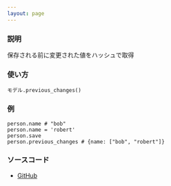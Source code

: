 ```yaml
---
layout: page
---
```


### 説明

保存される前に変更された値をハッシュで取得

### 使い方

    モデル.previous_changes()

### 例

    person.name # "bob"
    person.name = 'robert'
    person.save
    person.previous_changes # {name: ["bob", "robert"]}

### ソースコード

- [GitHub](https://github.com/rails/rails/blob/984c3ef2775781d47efa9f541ce570daa2434a80/activemodel/lib/active_model/dirty.rb#L241)

